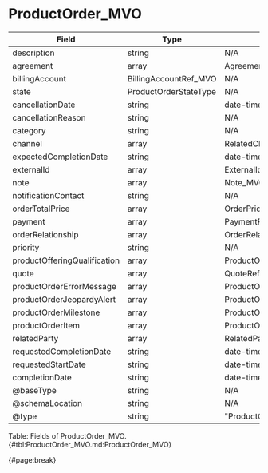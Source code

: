 <!--
    ATTENTION: This file was generated via gradle!
               Do NOT manually edit this file! Any such changes will be overwritten!
-->

# ProductOrder_MVO

| Field | Type | Format | Required |
| ------- | ------- | ------- | --- |
| description | string | N/A | No |
| agreement | array | AgreementRef_MVO | No |
| billingAccount | BillingAccountRef_MVO | N/A | No |
| state | ProductOrderStateType | N/A | No |
| cancellationDate | string | date-time | No |
| cancellationReason | string | N/A | No |
| category | string | N/A | No |
| channel | array | RelatedChannel_MVO | No |
| expectedCompletionDate | string | date-time | No |
| externalId | array | ExternalIdentifier_MVO | No |
| note | array | Note_MVO | No |
| notificationContact | string | N/A | No |
| orderTotalPrice | array | OrderPrice_MVO | No |
| payment | array | PaymentRef_MVO | No |
| orderRelationship | array | OrderRelationship_MVO | No |
| priority | string | N/A | No |
| productOfferingQualification | array | ProductOfferingQualificationRef_MVO | No |
| quote | array | QuoteRef_MVO | No |
| productOrderErrorMessage | array | ProductOrderErrorMessage_MVO | No |
| productOrderJeopardyAlert | array | ProductOrderJeopardyAlert_MVO | No |
| productOrderMilestone | array | ProductOrderMilestone_MVO | No |
| productOrderItem | array | ProductOrderItem_MVO | No |
| relatedParty | array | RelatedPartyRefOrPartyRoleRef_MVO | No |
| requestedCompletionDate | string | date-time | No |
| requestedStartDate | string | date-time | No |
| completionDate | string | date-time | No |
| @baseType | string | N/A | No |
| @schemaLocation | string | N/A | No |
| @type | string | "ProductOrder" | Yes |

Table: Fields of ProductOrder_MVO. {#tbl:ProductOrder_MVO.md:ProductOrder_MVO}

{#page:break}
